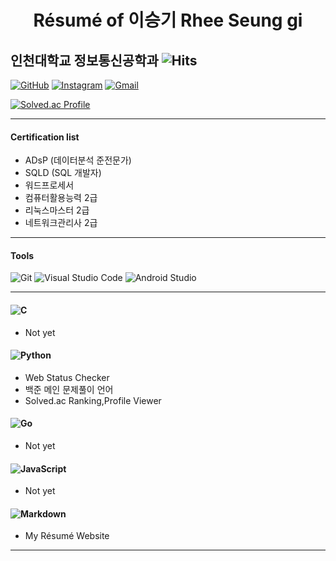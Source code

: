 # **<center>Résumé of 이승기 Rhee Seung gi</center>** 
## **인천대학교 정보통신공학과** ![Hits](https://hits.seeyoufarm.com/api/count/incr/badge.svg?url=https%3A%2F%2Froypower6.github.io&count_bg=%231AD13B&title_bg=%23555555&icon=&icon_color=%23E7E7E7&title=Page+Hits%21&edge_flat=false)


[![GitHub](https://img.shields.io/badge/My%20Github-181717.svg?&style=for-the-badge&logo=GitHub&logoColor=white&link=https://github.com/roypower6?tab=repositories)](https://github.com/roypower6?tab=repositories)
[![Instagram](https://img.shields.io/badge/My%20Instagram-E4405F.svg?&style=for-the-badge&logo=Instagram&logoColor=white&link=https://www.instagram.com/seunggi860/)](https://www.instagram.com/seunggi860/)
[![Gmail](https://img.shields.io/badge/My%20Gmail-EA4335.svg?&style=for-the-badge&logo=Gmail&logoColor=white&link=mailto:roy040707@gmail.com)](mailto:roy040707@gmail.com)


[![Solved.ac Profile](http://mazassumnida.wtf/api/v2/generate_badge?boj=roy6924)](https://solved.ac/roy6924/)

* * *


#### Certification list
* ADsP (데이터분석 준전문가)
* SQLD (SQL 개발자)
* 워드프로세서
* 컴퓨터활용능력 2급
* 리눅스마스터 2급
* 네트워크관리사 2급


* * *

#### Tools
![Git](https://img.shields.io/badge/Git-F05032.svg?&style=for-the-badge&logo=Git&logoColor=white)
![Visual Studio Code](https://img.shields.io/badge/Visual%20Studio%20Code-007ACC.svg?&style=for-the-badge&logo=Visual%20Studio%20Code&logoColor=white)
![Android Studio](https://img.shields.io/badge/Android%20Studio-3DDC84.svg?&style=for-the-badge&logo=Android%20Studio&logoColor=white)


* * *

#### ![C](https://img.shields.io/badge/C-A8B9CC.svg?&style=for-the-badge&logo=C&logoColor=white)
* Not yet

#### ![Python](https://img.shields.io/badge/Python-3776AB.svg?&style=for-the-badge&logo=Python&logoColor=white)
* Web Status Checker
* 백준 메인 문제풀이 언어
* Solved.ac Ranking,Profile Viewer

#### ![Go](https://img.shields.io/badge/Go-00ADD8.svg?&style=for-the-badge&logo=Go&logoColor=white)
* Not yet

#### ![JavaScript](https://img.shields.io/badge/JavaScript-F7DF1E.svg?&style=for-the-badge&logo=javascript&logoColor=white)
* Not yet

#### ![Markdown](https://img.shields.io/badge/Markdown-000000.svg?&style=for-the-badge&logo=Markdown&logoColor=white)

* My Résumé Website

* * *

